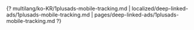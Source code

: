 {? multilang/ko-KR/1plusads-mobile-tracking.md | localized/deep-linked-ads/1plusads-mobile-tracking.md | pages/deep-linked-ads/1plusads-mobile-tracking.md ?}
